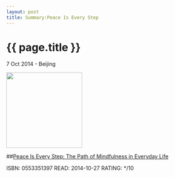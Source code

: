 ```yaml
---
layout: post
title: Summary:Peace Is Every Step
---
```


{{ page.title }}
================

<p class="meta">7 Oct 2014 - Beijing</p>
 
<img src="http://ecx.images-amazon.com/images/I/51ebmhbXmVL.jpg" width="200" />

##[Peace Is Every Step: The Path of Mindfulness in Everyday Life ](http://amzn.com/0553351397)

ISBN: 0553351397 READ: 2014-10-27 RATING: */10
